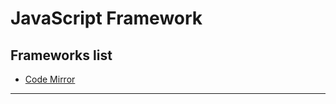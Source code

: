 JavaScript Framework
=======================


Frameworks list
---------------

- [Code Mirror](https://github.com/Koubae/Programming-CookBook/tree/master/Front-End/JavaScript/Frameworks/Codemirror)

-----------------------------------------------------------------------------------------------------